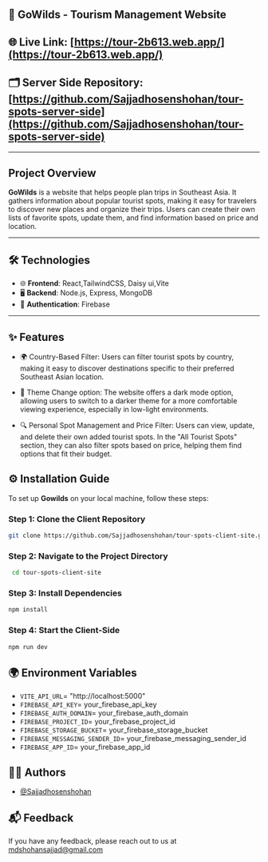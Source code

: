 ## 🚀 GoWilds - Tourism Management Website

## 🌐 Live Link: [https://tour-2b613.web.app/](https://tour-2b613.web.app/)

## 🗂️ Server Side Repository: [https://github.com/Sajjadhosenshohan/tour-spots-server-side](https://github.com/Sajjadhosenshohan/tour-spots-server-side)

---

## Project Overview

**GoWilds**  is a website that helps people plan trips in Southeast Asia. It gathers information about popular tourist spots, making it easy for travelers to discover new places and organize their trips. Users can create their own lists of favorite spots, update them, and find information based on price and location.

---

## 🛠 Technologies

- 🌐 **Frontend**: React,TailwindCSS, Daisy ui,Vite
- 🖥️ **Backend**: Node.js, Express, MongoDB
- 🔐 **Authentication**: Firebase
  
---

## ✨ Features

- 🌍 Country-Based Filter: Users can filter tourist spots by country, making it easy to discover destinations specific to their preferred Southeast Asian location.

- 🌙 Theme Change option: The website offers a dark mode option, allowing users to switch to a darker theme for a more comfortable viewing experience, especially in low-light environments.

- 🔍 Personal Spot Management and Price Filter: Users can view, update, and delete their own added tourist spots. In the "All Tourist Spots" section, they can also filter spots based on price, helping them find options that fit their budget.


## ⚙️ Installation Guide
To set up **Gowilds** on your local machine, follow these steps:

### Step 1: Clone the Client Repository
```bash
git clone https://github.com/Sajjadhosenshohan/tour-spots-client-site.git
```

### Step 2: Navigate to the Project Directory
```bash
 cd tour-spots-client-site
```

### Step 3: Install Dependencies
```bash
npm install
```

### Step 4: Start the Client-Side
```bash
npm run dev
```

## 🌍 Environment Variables

- `VITE_API_URL`= "http://localhost:5000"
- `FIREBASE_API_KEY`= your_firebase_api_key
- `FIREBASE_AUTH_DOMAIN`= your_firebase_auth_domain
- `FIREBASE_PROJECT_ID`= your_firebase_project_id
- `FIREBASE_STORAGE_BUCKET`= your_firebase_storage_bucket
- `FIREBASE_MESSAGING_SENDER_ID`= your_firebase_messaging_sender_id
- `FIREBASE_APP_ID`= your_firebase_app_id


## 👨‍💻 Authors

- [@Sajjadhosenshohan](https://github.com/Sajjadhosenshohan)


## 📬 Feedback

If you have any feedback, please reach out to us at mdshohansajjad@gmail.com


